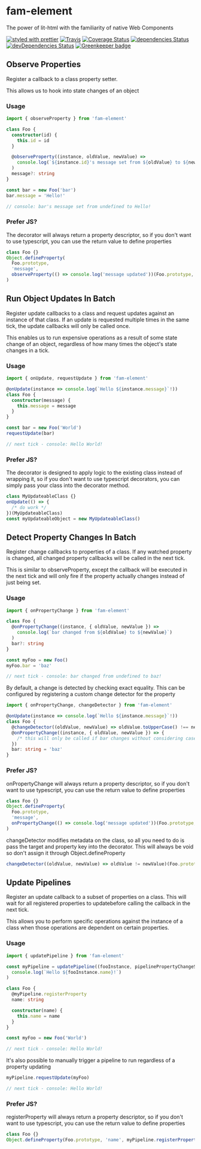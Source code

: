 # fam-element

The power of lit-html with the familiarity of native Web Components

[![styled with prettier](https://img.shields.io/badge/styled_with-prettier-ff69b4.svg)](https://github.com/prettier/prettier)
[![Travis](https://travis-ci.org/jthogsett/fam-element.svg)](https://travis-ci.org/jthogsett/fam-element)
[![Coverage Status](https://coveralls.io/repos/github/jthogsett/fam-element/badge.svg)](https://coveralls.io/github/jthogsett/fam-element)
[![dependencies Status](https://david-dm.org/jthogsett/fam-element/status.svg)](https://david-dm.org/jthogsett/fam-element)
[![devDependencies Status](https://david-dm.org/jthogsett/fam-element/dev-status.svg)](https://david-dm.org/jthogsett/fam-element?type=dev) [![Greenkeeper badge](https://badges.greenkeeper.io/jthogsett/fam-element.svg)](https://greenkeeper.io/)

## Observe Properties

Register a callback to a class property setter.

This allows us to hook into state changes of an object

### Usage

```ts
import { observeProperty } from 'fam-element'

class Foo {
  constructor(id) {
    this.id = id
  }

  @observeProperty((instance, oldValue, newValue) =>
    console.log(`${instance.id}'s message set from ${oldValue} to ${newValue}`)
  )
  message?: string
}

const bar = new Foo('bar')
bar.message = 'Hello!'

// console: bar's message set from undefined to Hello!
```

### Prefer JS?

The decorator will always return a property descriptor, so if you don't want to use typescript, you can use the return value to define properties

```js
class Foo {}
Object.defineProperty(
  Foo.prototype,
  'message',
  observeProperty(() => console.log('message updated'))(Foo.prototype, 'message')
)
```

## Run Object Updates In Batch

Register update callbacks to a class and request updates against an instance of that class. If an update is requested multiple times in the same tick, the update callbacks will only be called once.

This enables us to run expensive operations as a result of some state change of an object, regardless of how many times the object's state changes in a tick.

### Usage

```ts
import { onUpdate, requestUpdate } from 'fam-element'

@onUpdate(instance => console.log(`Hello ${instance.message}`!))
class Foo {
  constructor(message) {
    this.message = message
  }
}

const bar = new Foo('World')
requestUpdate(bar)

// next tick - console: Hello World!
```

### Prefer JS?

The decorator is designed to apply logic to the existing class instead of wrapping it, so if you don't want to use typescript decorators, you can simply pass your class into the decorator method.

```js
class MyUpdateableClass {}
onUpdate(() => {
  /* do work */
})(MyUpdateableClass)
const myUpdateableObject = new MyUpdateableClass()
```

## Detect Property Changes In Batch

Register change callbacks to properties of a class. If any watched property is changed, all changed property callbacks will be called in the next tick.

This is similar to observeProperty, except the callback will be executed in the next tick and will only fire if the property actually changes instead of just being set.

### Usage

```ts
import { onPropertyChange } from 'fam-element'

class Foo {
  @onPropertyChange((instance, { oldValue, newValue }) =>
    console.log(`bar changed from ${oldValue} to ${newValue}`)
  )
  bar?: string
}

const myFoo = new Foo()
myFoo.bar = 'baz'

// next tick - console: bar changed from undefined to baz!
```

By default, a change is detected by checking exact equality. This can be configured by registering a custom change detector for the property

```ts
import { onPropertyChange, changeDetector } from 'fam-element'

@onUpdate(instance => console.log(`Hello ${instance.message}`!))
class Foo {
  @changeDetector((oldValue, newValue) => oldValue.toUpperCase() !== newValue.toUpperCase())
  @onPropertyChange((instance, { oldValue, newValue }) => {
    /* this will only be called if bar changes without considering case sensitivity */
  })
  bar: string = 'baz'
}
```

### Prefer JS?

onPropertyChange will always return a property descriptor, so if you don't want to use typescript, you can use the return value to define properties

```js
class Foo {}
Object.defineProperty(
  Foo.prototype,
  'message',
  onPropertyChange(() => console.log('message updated'))(Foo.prototype, 'message')
)
```

changeDetector modifies metadata on the class, so all you need to do is pass the target and property key into the decorator. This will always be void so don't assign it through Object.defineProperty

```js
changeDetector((oldValue, newValue) => oldValue != newValue)(Foo.prototype, 'message')
```

## Update Pipelines

Register an update callback to a subset of properties on a class. This will wait for all registered properties to updatebefore calling the callback in the next tick.

This allows you to perform specific operations against the instance of a class when those operations are dependent on certain properties.

### Usage

```ts
import { updatePipeline } from 'fam-element'

const myPipeline = updatePipeline((fooInstance, pipelinePropertyChangeStates) =>
  console.log(`Hello ${fooInstance.name}!`)
)

class Foo {
  @myPipeline.registerProperty
  name: string

  constructor(name) {
    this.name = name
  }
}

const myFoo = new Foo('World')

// next tick - console: Hello World!
```

It's also possible to manually trigger a pipeline to run regardless of a property updating

```ts
myPipeline.requestUpdate(myFoo)

// next tick - console: Hello World!
```

### Prefer JS?

registerProperty will always return a property descriptor, so if you don't want to use typescript, you can use the return value to define properties

```js
class Foo {}
Object.defineProperty(Foo.prototype, 'name', myPipeline.registerProperty(Foo.prototype, 'name'))
```
